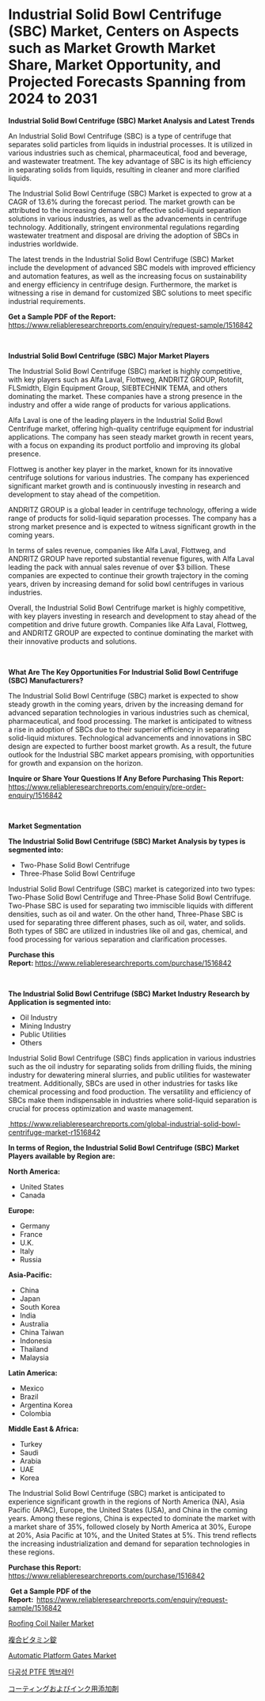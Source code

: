 <p><h1>Industrial Solid Bowl Centrifuge (SBC) Market, Centers on Aspects such as Market Growth Market Share, Market Opportunity, and Projected Forecasts Spanning from 2024 to 2031</h1></p><p><strong>Industrial Solid Bowl Centrifuge (SBC) Market Analysis and Latest Trends</strong></p>
<p><p>An Industrial Solid Bowl Centrifuge (SBC) is a type of centrifuge that separates solid particles from liquids in industrial processes. It is utilized in various industries such as chemical, pharmaceutical, food and beverage, and wastewater treatment. The key advantage of SBC is its high efficiency in separating solids from liquids, resulting in cleaner and more clarified liquids.</p><p>The Industrial Solid Bowl Centrifuge (SBC) Market is expected to grow at a CAGR of 13.6% during the forecast period. The market growth can be attributed to the increasing demand for effective solid-liquid separation solutions in various industries, as well as the advancements in centrifuge technology. Additionally, stringent environmental regulations regarding wastewater treatment and disposal are driving the adoption of SBCs in industries worldwide.</p><p>The latest trends in the Industrial Solid Bowl Centrifuge (SBC) Market include the development of advanced SBC models with improved efficiency and automation features, as well as the increasing focus on sustainability and energy efficiency in centrifuge design. Furthermore, the market is witnessing a rise in demand for customized SBC solutions to meet specific industrial requirements.</p></p>
<p><strong>Get a Sample PDF of the Report:&nbsp;</strong> <a href="https://www.reliableresearchreports.com/enquiry/request-sample/1516842">https://www.reliableresearchreports.com/enquiry/request-sample/1516842</a></p>
<p>&nbsp;</p>
<p><strong>Industrial Solid Bowl Centrifuge (SBC) Major Market Players</strong></p>
<p><p>The Industrial Solid Bowl Centrifuge (SBC) market is highly competitive, with key players such as Alfa Laval, Flottweg, ANDRITZ GROUP, Rotofilt, FLSmidth, Elgin Equipment Group, SIEBTECHNIK TEMA, and others dominating the market. These companies have a strong presence in the industry and offer a wide range of products for various applications.</p><p>Alfa Laval is one of the leading players in the Industrial Solid Bowl Centrifuge market, offering high-quality centrifuge equipment for industrial applications. The company has seen steady market growth in recent years, with a focus on expanding its product portfolio and improving its global presence.</p><p>Flottweg is another key player in the market, known for its innovative centrifuge solutions for various industries. The company has experienced significant market growth and is continuously investing in research and development to stay ahead of the competition.</p><p>ANDRITZ GROUP is a global leader in centrifuge technology, offering a wide range of products for solid-liquid separation processes. The company has a strong market presence and is expected to witness significant growth in the coming years.</p><p>In terms of sales revenue, companies like Alfa Laval, Flottweg, and ANDRITZ GROUP have reported substantial revenue figures, with Alfa Laval leading the pack with annual sales revenue of over $3 billion. These companies are expected to continue their growth trajectory in the coming years, driven by increasing demand for solid bowl centrifuges in various industries.</p><p>Overall, the Industrial Solid Bowl Centrifuge market is highly competitive, with key players investing in research and development to stay ahead of the competition and drive future growth. Companies like Alfa Laval, Flottweg, and ANDRITZ GROUP are expected to continue dominating the market with their innovative products and solutions.</p></p>
<p>&nbsp;</p>
<p><strong>What Are The Key Opportunities For Industrial Solid Bowl Centrifuge (SBC) Manufacturers?</strong></p>
<p><p>The Industrial Solid Bowl Centrifuge (SBC) market is expected to show steady growth in the coming years, driven by the increasing demand for advanced separation technologies in various industries such as chemical, pharmaceutical, and food processing. The market is anticipated to witness a rise in adoption of SBCs due to their superior efficiency in separating solid-liquid mixtures. Technological advancements and innovations in SBC design are expected to further boost market growth. As a result, the future outlook for the Industrial SBC market appears promising, with opportunities for growth and expansion on the horizon.</p></p>
<p><strong>Inquire or Share Your Questions If Any Before Purchasing This Report:</strong> <a href="https://www.reliableresearchreports.com/enquiry/pre-order-enquiry/1516842">https://www.reliableresearchreports.com/enquiry/pre-order-enquiry/1516842</a></p>
<p>&nbsp;</p>
<p><strong>Market Segmentation</strong></p>
<p><strong>The Industrial Solid Bowl Centrifuge (SBC) Market Analysis by types is segmented into:</strong></p>
<p><ul><li>Two-Phase Solid Bowl Centrifuge</li><li>Three-Phase Solid Bowl Centrifuge</li></ul></p>
<p><p>Industrial Solid Bowl Centrifuge (SBC) market is categorized into two types: Two-Phase Solid Bowl Centrifuge and Three-Phase Solid Bowl Centrifuge. Two-Phase SBC is used for separating two immiscible liquids with different densities, such as oil and water. On the other hand, Three-Phase SBC is used for separating three different phases, such as oil, water, and solids. Both types of SBC are utilized in industries like oil and gas, chemical, and food processing for various separation and clarification processes.</p></p>
<p><strong>Purchase this Report:&nbsp;</strong><a href="https://www.reliableresearchreports.com/purchase/1516842">https://www.reliableresearchreports.com/purchase/1516842</a></p>
<p>&nbsp;</p>
<p><strong>The Industrial Solid Bowl Centrifuge (SBC) Market Industry Research by Application is segmented into:</strong></p>
<p><ul><li>Oil Industry</li><li>Mining Industry</li><li>Public Utilities</li><li>Others</li></ul></p>
<p><p>Industrial Solid Bowl Centrifuge (SBC) finds application in various industries such as the oil industry for separating solids from drilling fluids, the mining industry for dewatering mineral slurries, and public utilities for wastewater treatment. Additionally, SBCs are used in other industries for tasks like chemical processing and food production. The versatility and efficiency of SBCs make them indispensable in industries where solid-liquid separation is crucial for process optimization and waste management.</p></p>
<p><a href="https://www.reliableresearchreports.com/global-industrial-solid-bowl-centrifuge-market-r1516842">&nbsp;https://www.reliableresearchreports.com/global-industrial-solid-bowl-centrifuge-market-r1516842</a></p>
<p><strong>In terms of Region, the Industrial Solid Bowl Centrifuge (SBC) Market Players available by Region are:</strong></p>
<p>
    <p> <strong> North America: </strong>
        <ul>
            <li>United States</li>
            <li>Canada</li>
        </ul>
        </p> 
    <p> <strong> Europe: </strong>
        <ul>
            <li>Germany</li>
            <li>France</li>
            <li>U.K.</li>
            <li>Italy</li>
            <li>Russia</li>
        </ul>
        </p> 
    <p> <strong> Asia-Pacific: </strong>
        <ul>
            <li>China</li>
            <li>Japan</li>
            <li>South Korea</li>
            <li>India</li>
            <li>Australia</li>
            <li>China Taiwan</li>
            <li>Indonesia</li>
            <li>Thailand</li>
            <li>Malaysia</li>
        </ul>
        </p> 
    <p> <strong> Latin America: </strong>
        <ul>
            <li>Mexico</li>
            <li>Brazil</li>
            <li>Argentina Korea</li>
            <li>Colombia</li>
        </ul>
        </p> 
    <p> <strong> Middle East & Africa: </strong>
        <ul>
            <li>Turkey</li>
            <li>Saudi</li>
            <li>Arabia</li>
            <li>UAE</li>
            <li>Korea</li>
        </ul>
    </p>
    </p>
<p><p>The Industrial Solid Bowl Centrifuge (SBC) market is anticipated to experience significant growth in the regions of North America (NA), Asia Pacific (APAC), Europe, the United States (USA), and China in the coming years. Among these regions, China is expected to dominate the market with a market share of 35%, followed closely by North America at 30%, Europe at 20%, Asia Pacific at 10%, and the United States at 5%. This trend reflects the increasing industrialization and demand for separation technologies in these regions.</p></p>
<p><strong>Purchase this Report: </strong><a href="https://www.reliableresearchreports.com/purchase/1516842">https://www.reliableresearchreports.com/purchase/1516842</a></p>
<p>&nbsp;<strong>Get a Sample PDF of the Report:&nbsp;&nbsp;</strong><a href="https://www.reliableresearchreports.com/enquiry/request-sample/1516842">https://www.reliableresearchreports.com/enquiry/request-sample/1516842</a></p>
<p><strong></strong></p>
<p><p><a href="https://github.com/redneck06/Market-Research-Report-List-4/blob/main/roofing-coil-nailer-market.md">Roofing Coil Nailer Market</a></p><p><a href="https://github.com/mm14022023/Market-Research-Report-List-2/blob/main/9743967165698.md">複合ビタミン錠</a></p><p><a href="https://github.com/nicoletavirag/Market-Research-Report-List-4/blob/main/automatic-platform-gates-market.md">Automatic Platform Gates Market</a></p><p><a href="https://github.com/Madalyell456456/Market-Research-Report-List-2/blob/main/8825197178829.md">다공성 PTFE 멤브레인</a></p><p><a href="https://github.com/NikitaBruen/Market-Research-Report-List-1/blob/main/2497030165699.md">コーティングおよびインク用添加剤</a></p></p>